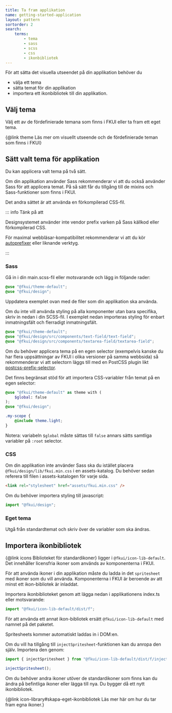 ```yaml
---
title: Ta fram applikation
name: getting-started-application
layout: pattern
sortorder: 2
search:
    terms:
        - tema
        - sass
        - scss
        - css
        - ikonbibliotek
---
```


För att sätta det visuella utseendet på din applikation behöver du

- välja ett tema
- sätta temat för din applikation
- importera ett ikonbibliotek till din applikation.

## Välj tema

Välj ett av de fördefinierade temana som finns i FKUI eller ta fram ett eget tema.

{@link theme Läs mer om visuellt utseende och de fördefinierade teman som finns i FKUI}

## Sätt valt tema för applikation

Du kan applicera valt tema på två sätt.

Om din applikation använder Sass rekommenderar vi att du också använder Sass för att applicera temat.
På så sätt får du tillgång till de mixins och Sass-funktioner som finns i FKUI.

Det andra sättet är att använda en förkompilerad CSS-fil.

::: info Tänk på att

Designsystemet använder inte vendor prefix varken på Sass källkod eller förkompilerad CSS.

För maximal webbläsar-kompatibilitet rekommenderar vi att du kör [autoprefixer][autoprefixer] eller liknande verktyg.

:::

[autoprefixer]: https://github.com/postcss/autoprefixer

### Sass

Gå in i din main.scss-fil eller motsvarande och lägg in följande rader:

```scss name=sass-base
@use "@fkui/theme-default";
@use "@fkui/design";
```

Uppdatera exemplet ovan med de filer som din applikation ska använda.

Om du inte vill använda styling på alla komponenter utan bara specifika, skriv in nedan i din SCSS-fil.
I exemplet nedan importeras styling för enbart inmatningsfält och flerradigt inmatningsfält.

```scss compare=sass-base
@use "@fkui/theme-default";
@use "@fkui/design/src/components/text-field/text-field";
@use "@fkui/design/src/components/textarea-field/textarea-field";
```

Om du behöver applicera tema på en egen selector (exempelvis kanske du har flera uppsättningar av FKUI i olika versioner på samma webbsida) så rekommenderar vi att selectorn läggs till med en PostCSS plugin likt [postcss-prefix-selector][postcss-prefix-selector].

[postcss-prefix-selector]: https://www.npmjs.com/package/postcss-prefix-selector

Det finns begränsat stöd för att importera CSS-variabler från temat på en egen selector:

```scss compare=sass-base
@use "@fkui/theme-default" as theme with (
    $global: false
);
@use "@fkui/design";

.my-scope {
    @include theme.light;
}
```

Notera: variabeln `$global` måste sättas till `false` annars sätts samtliga variabler på `:root` selector.

### CSS

Om din applikation inte använder Sass ska du istället placera `@fkui/design/lib/fkui.min.css` i en assets-katalog.
Du behöver sedan referera till filen i assets-katalogen för varje sida.

```html static
<link rel="stylesheet" href="assets/fkui.min.css" />
```

Om du behöver importera styling till javascript:

```js
import "@fkui/design";
```

### Eget tema

Utgå från standardtemat och skriv över de variabler som ska ändras.

## Importera ikonbibliotek

{@link icons Biblioteket för standardikoner} ligger i `@fkui/icon-lib-default`. Det innehåller licensfria ikoner som används av komponenterna i FKUI.

För att använda ikoner i din applikation måste du ladda in det `spritesheet` med ikoner som du vill använda.
Komponenterna i FKUI är beroende av att minst ett ikon-bibliotek är inladdat.

Importera ikonbiblioteket genom att lägga nedan i applikationens index.ts eller motsvarande:

```javascript
import "@fkui/icon-lib-default/dist/f";
```

För att använda ett annat ikon-bibliotek ersätt `@fkui/icon-lib-default` med namnet på det paketet.

Spritesheets kommer automatiskt laddas in i DOM:en.

Om du vill ha tillgång till `injectSpritesheet`-funktionen kan du anropa den själv. Importera den genom:

```javascript
import { injectSpritesheet } from "@fkui/icon-lib-default/dist/f/injectSpritesheet";

injectSpritesheet();
```

Om du behöver andra ikoner utöver de standardikoner som finns kan du ändra på befintliga ikoner eller lägga till nya. Du bygger då ett nytt ikonbibliotek.

{@link icon-library#skapa-eget-ikonbibliotek Läs mer här om hur du tar fram egna ikoner.}
